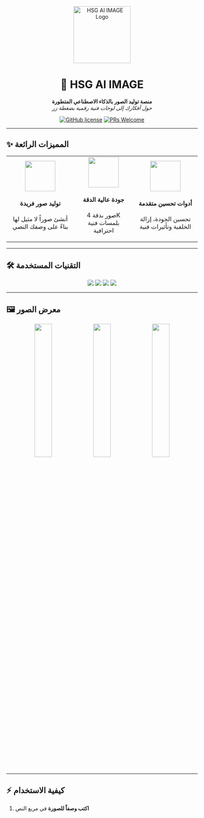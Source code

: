 <div align="center">
  <img src="https://i.postimg.cc/d3823YW9/1000069461.png" alt="HSG AI IMAGE Logo" width="150">
  
  # 🚀 HSG AI IMAGE
  
  **منصة توليد الصور بالذكاء الاصطناعي المتطورة**  
  *حول أفكارك إلى لوحات فنية رقمية بضغطة زر*
  
  [![GitHub license](https://img.shields.io/badge/license-MIT-blue.svg)](https://github.com/yourusername/hsg-ai-image/blob/main/LICENSE)
  [![PRs Welcome](https://img.shields.io/badge/PRs-welcome-brightgreen.svg)](https://github.com/yourusername/hsg-ai-image/pulls)
</div>

---

## ✨ المميزات الرائعة

<div align="center">
  <table>
    <tr>
      <td align="center">
        <img src="https://img.icons8.com/color/96/000000/art-prices.png" width="80">
        <h4>توليد صور فريدة</h4>
        <p>أنشئ صوراً لا مثيل لها بناءً على وصفك النصي</p>
      </td>
      <td align="center">
        <img src="https://img.icons8.com/color/96/000000/high-quality.png" width="80">
        <h4>جودة عالية الدقة</h4>
        <p>صور بدقة 4K بلمسات فنية احترافية</p>
      </td>
      <td align="center">
        <img src="https://img.icons8.com/color/96/000000/maintenance.png" width="80">
        <h4>أدوات تحسين متقدمة</h4>
        <p>تحسين الجودة، إزالة الخلفية وتأثيرات فنية</p>
      </td>
    </tr>
  </table>
</div>

---

## 🛠️ التقنيات المستخدمة

<div align="center">
  <img src="https://img.shields.io/badge/HTML5-E34F26?style=for-the-badge&logo=html5&logoColor=white">
  <img src="https://img.shields.io/badge/CSS3-1572B6?style=for-the-badge&logo=css3&logoColor=white">
  <img src="https://img.shields.io/badge/JavaScript-F7DF1E?style=for-the-badge&logo=javascript&logoColor=black">
  <img src="https://img.shields.io/badge/Pollinations.AI-000000?style=for-the-badge">
</div>

---

## 🖼️ معرض الصور

<div align="center">
  <img src="https://via.placeholder.com/300x200/3498db/ffffff?text=صورة+1" width="30%">
  <img src="https://via.placeholder.com/300x200/e74c3c/ffffff?text=صورة+2" width="30%">
  <img src="https://via.placeholder.com/300x200/2ecc71/ffffff?text=صورة+3" width="30%">
</div>

---

## ⚡ كيفية الاستخدام

1. **اكتب وصفاً للصورة** في مربع النص

